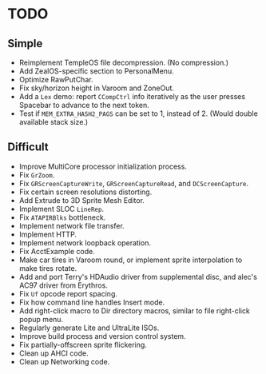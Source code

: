 # TODO

## Simple
* Reimplement TempleOS file decompression. (No compression.)
* Add ZealOS-specific section to PersonalMenu.
* Optimize RawPutChar.
* Fix sky/horizon height in Varoom and ZoneOut.
* Add a `Lex` demo: report `CCompCtrl` info iteratively as the user presses Spacebar to advance to the next token.
* Test if `MEM_EXTRA_HASH2_PAGS` can be set to 1, instead of 2. (Would double available stack size.)

## Difficult
* Improve MultiCore processor initialization process.
* Fix `GrZoom`.
* Fix `GRScreenCaptureWrite`, `GRScreenCaptureRead`, and `DCScreenCapture`.
* Fix certain screen resolutions distorting.
* Add Extrude to 3D Sprite Mesh Editor.
* Implement SLOC `LineRep`.
* Fix `ATAPIRBlks` bottleneck.
* Implement network file transfer.
* Implement HTTP.
* Implement network loopback operation.
* Fix AcctExample code.
* Make car tires in Varoom round, or implement sprite interpolation to make tires rotate.
* Add and port Terry's HDAudio driver from supplemental disc, and alec's AC97 driver from Erythros.
* Fix `Uf` opcode report spacing.
* Fix how command line handles Insert mode.
* Add right-click macro to Dir directory macros, similar to file right-click popup menu.
* Regularly generate Lite and UltraLite ISOs.
* Improve build process and version control system.
* Fix partially-offscreen sprite flickering.
* Clean up AHCI code.
* Clean up Networking code.